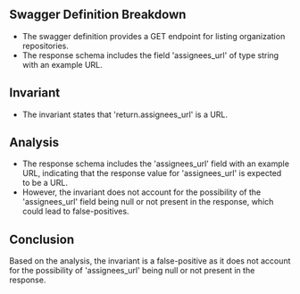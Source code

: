 ## Swagger Definition Breakdown
- The swagger definition provides a GET endpoint for listing organization repositories.
- The response schema includes the field 'assignees_url' of type string with an example URL.

## Invariant
- The invariant states that 'return.assignees_url' is a URL.

## Analysis
- The response schema includes the 'assignees_url' field with an example URL, indicating that the response value for 'assignees_url' is expected to be a URL.
- However, the invariant does not account for the possibility of the 'assignees_url' field being null or not present in the response, which could lead to false-positives.

## Conclusion
Based on the analysis, the invariant is a false-positive as it does not account for the possibility of 'assignees_url' being null or not present in the response.

